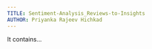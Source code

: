 ```yaml
---
TITLE: Sentiment-Analysis_Reviews-to-Insights
AUTHOR: Priyanka Rajeev Hichkad
---
```


It contains...
